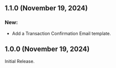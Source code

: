 ## 1.1.0 (November 19, 2024)

### New:

- Add a Transaction Confirmation Email template.


## 1.0.0 (November 19, 2024)

Initial Release.